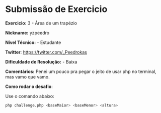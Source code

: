 # Submissão de Exercicio

**Exercicio:** 3 - Área de um trapézio

**Nickname:** yzpeedro

**Nível Técnico:** - Estudante

**Twitter**: https://twitter.com/_Peedrokas

**Dificuldade de Resolução:** - Baixa

**Comentários:** Penei um pouco pra pegar o jeito de usar php no terminal, mas vamo que vamo.

**Como rodar o desafio**: 

Use o comando abaixo: 
```bash
php challenge.php <baseMaior> <baseMenor> <altura>
```